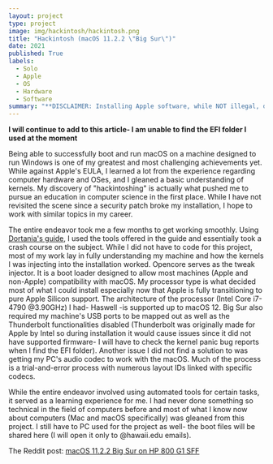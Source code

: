 ```yaml
---
layout: project
type: project
image: img/hackintosh/hackintosh.png
title: "Hackintosh (macOS 11.2.2 \"Big Sur\")"
date: 2021
published: True
labels:
  - Solo
  - Apple
  - OS
  - Hardware
  - Software
summary: "**DISCLAIMER: Installing Apple software, while NOT illegal, does violate the End User License Agreement (EULA) I will take down this project if need be** macOS 11.2.2 Big Sur running on an HP 800 G1 SFF."
---
```


**I will continue to add to this article- I am unable to find the EFI folder I used at the moment**

Being able to successfully boot and run macOS on a machine designed to run Windows is one of my greatest and most challenging achievements yet. While against Apple's EULA, I learned a lot from the experience regarding computer hardware and OSes, and I gleaned a basic understanding of kernels. My discovery of "hackintoshing" is actually what pushed me to pursue an education in computer science in the first place. While I have not revisited the scene since a security patch broke my installation, I hope to work with similar topics in my career.

The entire endeavor took me a few months to get working smoothly. Using [Dortania's guide](https://dortania.github.io/OpenCore-Install-Guide/), I used the tools offered in the guide and essentially took a crash course on the subject. While I did not have to code for this project, most of my work lay in fully understanding my machine and how the kernels I was injecting into the installation worked. Opencore serves as the tweak injector. It is a boot loader designed to allow most machines (Apple and non-Apple) compatibility with macOS. My processor type is what decided most of what I could install especially now that Apple is fully transitioning to pure Apple Silicon support. The architecture of the processor (Intel Core i7-4790 @3.90GHz) I had- Haswell -is supported up to macOS 12. Big Sur also required my machine's USB ports to be mapped out as well as the Thunderbolt functionalities disabled (Thunderbolt was originally made for Apple by Intel so during installation it would cause issues since it did not have supported firmware- I will have to check the kernel panic bug reports when I find the EFI folder). Another issue I did not find a solution to was getting my PC's audio codec to work with the macOS. Much of the process is a trial-and-error process with numerous layout IDs linked with specific codecs.

While the entire endeavor involved using automated tools for certain tasks, it served as a learning experience for me. I had never done something so technical in the field of computers before and most of what I know now about computers (Mac and macOS specifically) was gleaned from this project. I still have to PC used for the project as well- the boot files will be shared here (I will open it only to @hawaii.edu emails).

The Reddit post: [macOS 11.2.2 Big Sur on HP 800 G1 SFF](https://www.reddit.com/r/hackintosh/s/VC65W6U4pk)
